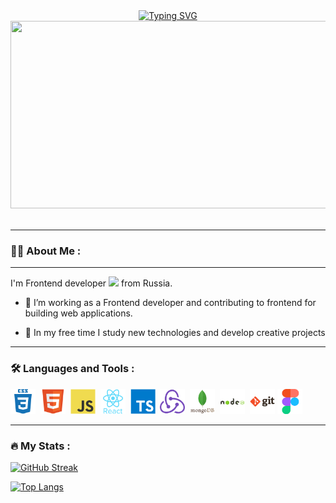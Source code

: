 <div align="center">
 <a href="https://git.io/typing-svg"><img src="https://readme-typing-svg.demolab.com?font=Fira+Code&size=30&pause=1000&center=true&vCenter=true&width=435&lines=Hey+there+%F0%9F%91%8B" alt="Typing SVG" /></a>
<div id="badges">
  <img src="https://media4.giphy.com/media/Yr0iHieAwgmz2JPUT9/giphy.gif?cid=790b761149f7fc8edeb4d87f9f499a865b406e344efa77d0&rid=giphy.gif&ct=g" width="600" height="300" alt=""/>
  <div><img src="https://komarev.com/ghpvc/?username=EmilMurahas228&style=flat-square&color=blue" alt=""/></div>
</div>
</div>

---

### :woman_technologist: About Me :

---

I'm Frontend developer <img src="https://media.giphy.com/media/WUlplcMpOCEmTGBtBW/giphy.gif" width="30"> from Russia.

- :dart: I’m working as a Frontend developer and contributing to frontend for building web applications.

- :game_die: In my free time I study new technologies and develop creative projects

---

### :hammer_and_wrench: Languages and Tools :
<div>
  <img src="https://github.com/devicons/devicon/blob/master/icons/css3/css3-plain-wordmark.svg"  title="CSS3" alt="CSS" width="40" height="40"/>&nbsp;
  <img src="https://github.com/devicons/devicon/blob/master/icons/html5/html5-original.svg" title="HTML5" alt="HTML" width="40" height="40"/>&nbsp;
  <img src="https://github.com/devicons/devicon/blob/master/icons/javascript/javascript-original.svg" title="JavaScript" alt="JavaScript" width="40" height="40"/>&nbsp;
   <img src="https://github.com/devicons/devicon/blob/master/icons/react/react-original-wordmark.svg" title="React" alt="React" width="40" height="40"/>&nbsp;
  <img src="https://github.com/devicons/devicon/blob/master/icons/typescript/typescript-plain.svg" title="Typescript" alt="Typescript" width="40" height="40"/>&nbsp;
  <img src="https://github.com/devicons/devicon/blob/master/icons/redux/redux-original.svg" title="Redux" alt="Redux " width="40" height="40"/>&nbsp;
  <img src="https://github.com/devicons/devicon/blob/master/icons/mongodb/mongodb-original-wordmark.svg" title="MongoDB" alt="MongoDB" width="40" heigth="40"/>&nbsp;
  <img src="https://github.com/devicons/devicon/blob/master/icons/nodejs/nodejs-original-wordmark.svg" title="NodeJS" alt="NodeJS" width="40" height="40"/>&nbsp;
  <img src="https://github.com/devicons/devicon/blob/master/icons/git/git-original-wordmark.svg" title="Git" **alt="Git" width="40" height="40"/>
  <img src="https://github.com/devicons/devicon/blob/master/icons/figma/figma-original.svg" title="Figma" **alt="Fig" width="40" height="40"/>
</div>

---
### :fire: My Stats :

[![GitHub Streak](https://streak-stats.demolab.com?user=Emil768&border_radius=15)](https://git.io/streak-stats)

[![Top Langs](https://github-readme-stats.vercel.app/api/top-langs/?username=Emil768&layout=compact)](https://github.com/anuraghazra/github-readme-stats)
